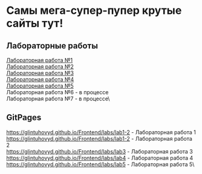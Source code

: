 # Самы мега-супер-пупер крутые сайты тут! #

## **Лабораторные работы** ##

[Лабораторная работа №1](labs/lab1-2)\
[Лабораторная работа №2](labs/lab1-2)\
[Лабораторная работа №3](labs/lab3)\
[Лабораторная работа №4](labs/lab4)\
[Лабораторная работа №5](labs/lab5)\
Лабораторная работа №6 - в процессе\
Лабораторная работа №7 - в процессе\

## **GitPages** ##
https://glintuhovyd.github.io/Frontend/labs/lab1-2 - Лабораторная работа 1\
https://glintuhovyd.github.io/Frontend/labs/lab1-2 - Лабораторная работа 2\
https://glintuhovyd.github.io/Frontend/labs/lab3 - Лабораторная работа 3\
https://glintuhovyd.github.io/Frontend/labs/lab4 - Лабораторная работа 4\
https://glintuhovyd.github.io/Frontend/labs/lab5 - Лабораторная работа 5\
